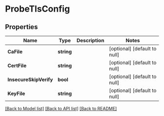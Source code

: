 # ProbeTlsConfig

## Properties
Name | Type | Description | Notes
------------ | ------------- | ------------- | -------------
**CaFile** | **string** |  | [optional] [default to null]
**CertFile** | **string** |  | [optional] [default to null]
**InsecureSkipVerify** | **bool** |  | [optional] [default to null]
**KeyFile** | **string** |  | [optional] [default to null]

[[Back to Model list]](../README.md#documentation-for-models) [[Back to API list]](../README.md#documentation-for-api-endpoints) [[Back to README]](../README.md)

